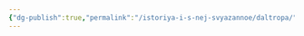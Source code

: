 ```yaml
---
{"dg-publish":true,"permalink":"/istoriya-i-s-nej-svyazannoe/daltropa/","dgPassFrontmatter":true}
---
```



